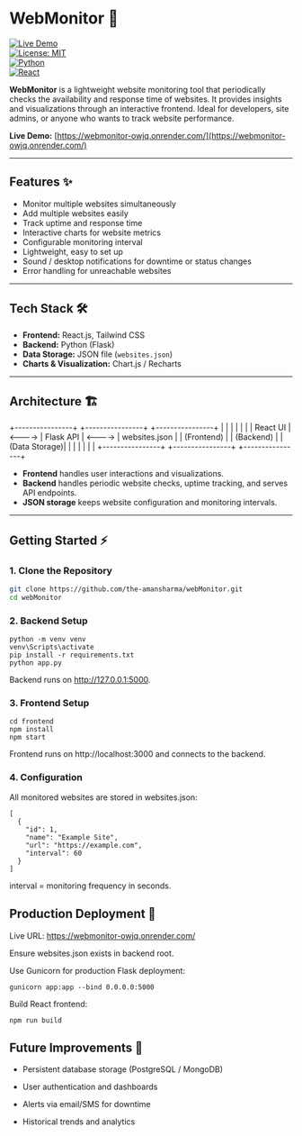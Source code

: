 # WebMonitor 🚀

[![Live Demo](https://img.shields.io/badge/Live-Demo-blue)](https://webmonitor-owjq.onrender.com/)  
[![License: MIT](https://img.shields.io/badge/License-MIT-green)](LICENSE)  
[![Python](https://img.shields.io/badge/Backend-Python-blue)](https://www.python.org/)  
[![React](https://img.shields.io/badge/Frontend-React-blueviolet)](https://reactjs.org/)  

**WebMonitor** is a lightweight website monitoring tool that periodically checks the availability and response time of websites. It provides insights and visualizations through an interactive frontend. Ideal for developers, site admins, or anyone who wants to track website performance.  

**Live Demo:** [https://webmonitor-owjq.onrender.com/](https://webmonitor-owjq.onrender.com/)

---

## Features ✨

- Monitor multiple websites simultaneously  
- Add multiple websites easily  
- Track uptime and response time  
- Interactive charts for website metrics  
- Configurable monitoring interval  
- Lightweight, easy to set up  
- Sound / desktop notifications for downtime or status changes  
- Error handling for unreachable websites
  

---

## Tech Stack 🛠️

- **Frontend:** React.js, Tailwind CSS  
- **Backend:** Python (Flask)  
- **Data Storage:** JSON file (`websites.json`)  
- **Charts & Visualization:** Chart.js / Recharts  

---

## Architecture 🏗️

+----------------+        +----------------+        +----------------+
|                |        |                |        |                |
|   React UI     | <----> |   Flask API    | <----> | websites.json  |
|  (Frontend)    |        |  (Backend)     |        |  (Data Storage)|
|                |        |                |        |                |
+----------------+        +----------------+        +----------------+


- **Frontend** handles user interactions and visualizations.  
- **Backend** handles periodic website checks, uptime tracking, and serves API endpoints.  
- **JSON storage** keeps website configuration and monitoring intervals.  

---

## Getting Started ⚡

### 1. Clone the Repository

```bash
git clone https://github.com/the-amansharma/webMonitor.git
cd webMonitor
```

### 2. Backend Setup
```
python -m venv venv
venv\Scripts\activate
pip install -r requirements.txt
python app.py
```

Backend runs on http://127.0.0.1:5000.

### 3. Frontend Setup
```
cd frontend
npm install
npm start
```

Frontend runs on http://localhost:3000 and connects to the backend.

### 4. Configuration

All monitored websites are stored in websites.json:
```
[
  {
    "id": 1,
    "name": "Example Site",
    "url": "https://example.com",
    "interval": 60
  }
]
```

interval = monitoring frequency in seconds.

## Production Deployment 🚀

Live URL: https://webmonitor-owjq.onrender.com/

Ensure websites.json exists in backend root.

Use Gunicorn for production Flask deployment:
```
gunicorn app:app --bind 0.0.0.0:5000
```

Build React frontend:
```
npm run build
```

## Future Improvements 🌟

- Persistent database storage (PostgreSQL / MongoDB)

- User authentication and dashboards

- Alerts via email/SMS for downtime

- Historical trends and analytics
